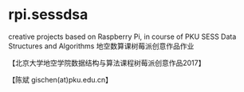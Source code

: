# rpi.sessdsa
creative projects based on Raspberry Pi, in course of PKU SESS Data Structures and Algorithms
地空数算课树莓派创意作品作业

【北京大学地空学院数据结构与算法课程树莓派创意作品2017】

【陈斌 gischen(at)pku.edu.cn】

